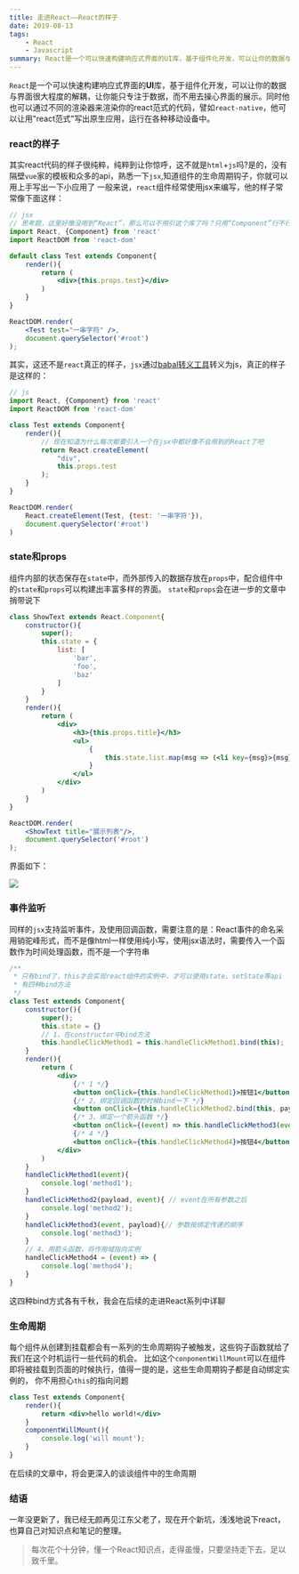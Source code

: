 ```yaml
---
title: 走进React——React的样子
date: 2019-08-13
tags: 
    - React
    - Javascript
summary: React是一个可以快速构建响应式界面的UI库，基于组件化开发，可以让你的数据与界面很大程度的解耦，让你能只专注于数据，而不用去操心界面的展示。
---
```


`React`是一个可以快速构建响应式界面的**UI**库，基于组件化开发，可以让你的数据与界面很大程度的解耦，让你能只专注于数据，而不用去操心界面的展示。同时他也可以通过不同的渲染器来渲染你的react范式的代码，譬如`react-native`，他可以让用"react范式"写出原生应用，运行在各种移动设备中。

### react的样子
其实react代码的样子很纯粹，纯粹到让你惊呼，这不就是`html`+`js`吗?是的，没有隔壁`vue`家的模板和众多的api，熟悉一下`jsx`,知道组件的生命周期钩子，你就可以用上手写出一下小应用了
一般来说，`react`组件经常使用jsx来编写，他的样子常常像下面这样：

```jsx
// jsx
// 思考题，这里好像没用到“React”，那么可以不用引这个库了吗？只用“Component”行不行？
import React, {Component} from 'react'
import ReactDOM from 'react-dom'

default class Test extends Component{
	render(){
		return (
			<div>{this.props.test}</div>
		)
	}
}

ReactDOM.render(
	<Test test="一串字符" />,
	document.querySelector('#root')
);
```
其实，这还不是`react`真正的样子，`jsx`通过[babal转义工具](https://babeljs.io/repl/#?presets=react&code_lz=MYewdgzgLgBApgGzgWzmWBeGAeAFgRgD4AJRBEAGhgHcQAnBAEwEJsB6AwgbgChRJY_KAEMAlmDh0YWRiGABXVOgB0AczhQAokiVQAQgE8AkowAUAcjogQUcwEpeAJTjDgUACIB5ALLK6aRklTRBQ0KCohMQk6Bx4gA)转义为js，真正的样子是这样的：

```js
// js
import React, {Component} from 'react'
import ReactDOM from 'react-dom'

class Test extends Component{
	render(){
		// 现在知道为什么每次都要引入一个在jsx中都好像不会用到的React了吧
		return React.createElement(
			"div",
			this.props.test
		);
	}
}

ReactDOM.render(
	React.createElement(Test, {test: '一串字符'}),
	document.querySelector('#root')
)
```

### state和props
组件内部的状态保存在`state`中，而外部传入的数据存放在`props`中，配合组件中的`state`和`props`可以构建出丰富多样的界面。
`state`和`props`会在进一步的文章中捎带说下
```jsx
class ShowText extends React.Component{
	constructor(){
		super();
		this.state = {
			list: [
				'bar',
				'foo',
				'baz'
			]
		}
	}
	render(){
		return (
			<div>
				<h3>{this.props.title}</h3>
				<ul>
					{
						this.state.list.map(msg => (<li key={msg}>{msg}</li>))
					}
				</ul>
			</div>
		)
	}
}

ReactDOM.render(
	<ShowText title="展示列表"/>,
	document.querySelector('#root')
);
```
界面如下：

![](https://blogs-1257826393.cos.ap-shenzhen-fsi.myqcloud.com/Snipaste_2019-08-10_11-52-10.png)

### 事件监听
同样的`jsx`支持监听事件，及使用回调函数，需要注意的是：React事件的命名采用销驼峰形式，而不是像html一样使用纯小写，使用jsx语法时，需要传入一个函数作为时间处理函数，而不是一个字符串

```jsx
/**
 * 只有bind了，this才会实现react组件的实例中，才可以使用state、setState等api
 * 有四种bind方法
 */
class Test extends Component{
	constructor(){
		super();
		this.state = {}
		// 1、在constructor中bind方法
		this.handleClickMethod1 = this.handleClickMethod1.bind(this);
	}
	render(){
		return (
			<div>
				{/* 1 */}
				<button onClick={this.handleClickMethod1}>按钮1</button>
				{/* 2、绑定回调函数的时候bind一下 */}
				<button onClick={this.handleClickMethod2.bind(this, payload)}>按钮2</button>
				{/* 3、绑定一个箭头函数 */}
				<button onClick={(event) => this.handleClickMethod3(event, payload)}>按钮3</button>
				{/* 4 */}
				<button onClick={this.handleClickMethod4}>按钮4</button>
			</div>
		)
	}
	handleClickMethod1(event){
		console.log('method1');
	}
	handleClickMethod2(payload, event){ // event在所有参数之后
		console.log('method2');
	}
	handleClickMethod3(event, payload){// 参数按绑定传递的顺序
		console.log('method3');
	}
	// 4、用箭头函数，将作用域指向实例
	handleClickMethod4 = (event) => {
		console.log('method4');
	}
}
```
这四种bind方式各有千秋，我会在后续的走进React系列中详聊

### 生命周期
每个组件从创建到挂载都会有一系列的生命周期钩子被触发，这些钩子函数就给了我们在这个时机运行一些代码的机会。
比如这个`conponentWillMount`可以在组件即将被挂载到页面的时候执行，值得一提的是，这些生命周期钩子都是自动绑定实例的， 你不用担心`this`的指向问题

```jsx
class Test extends Component{
	render(){
		return <div>hello world!</div>
	}
	componentWillMount(){
		console.log('will mount');
	}
}
```
在后续的文章中，将会更深入的谈谈组件中的生命周期

### 结语
一年没更新了，我已经无颜再见江东父老了，现在开个新坑，浅浅地说下react，也算自己对知识点和笔记的整理。


> 每次花个十分钟，懂一个React知识点，走得虽慢，只要坚持走下去，足以致千里。
